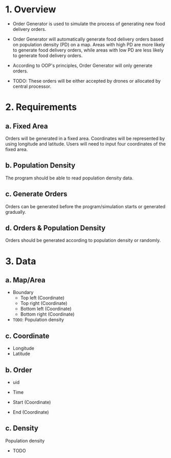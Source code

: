 # 1. Overview

- Order Generator is used to simulate the process of generating new food delivery orders.

- Order Generator will automatically generate food delivery orders based on population density (PD) on a map. Areas with high PD are more likely to generate food delivery orders, while areas with low PD are less likely to generate food delivery orders.

- According to OOP's principles, Order Generator will only generate orders. 

- TODO: These orders will be either accepted by drones or allocated by central processor.





# 2. Requirements

## a. Fixed Area

Orders will be generated in a fixed area. Coordinates will be represented by using longitude and latitude. Users will need to input four coordinates of the fixed area.


## b. Population Density

The program should be able to read population density data.


## c. Generate Orders

Orders can be generated before the program/simulation starts or generated gradually. 



## d. Orders & Population Density

Orders should be generated according to population density or randomly.





# 3. Data

## a. Map/Area

- Boundary
  - Top left (Coordinate)
  - Top right (Coordinate)
  - Bottom left (Coordinate)
  - Bottom right (Coordinate)
- `TODO`: Population density 



## c. Coordinate

- Longitude
- Latitude



## b. Order

- uid

- Time

- Start (Coordinate)

- End (Coordinate)

## c. Density
Population density

- TODO